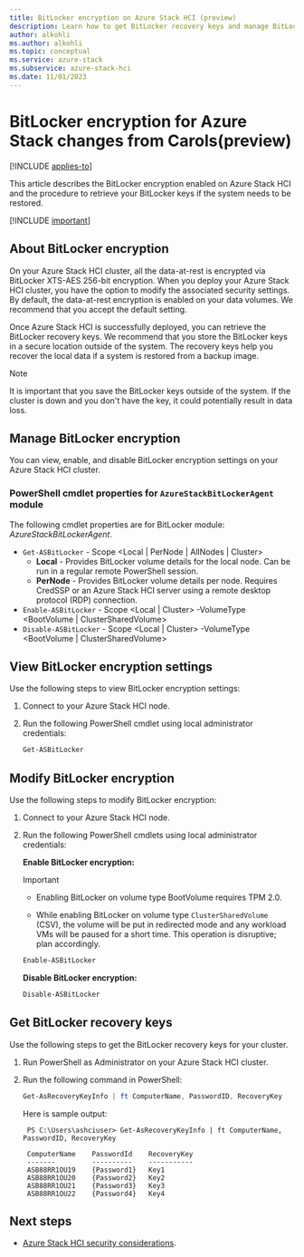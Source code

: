 ```yaml
---
title: BitLocker encryption on Azure Stack HCI (preview)
description: Learn how to get BitLocker recovery keys and manage BitLocker encryption on your Azure Stack HCI cluster (preview).
author: alkohli
ms.author: alkohli
ms.topic: conceptual
ms.service: azure-stack
ms.subservice: azure-stack-hci
ms.date: 11/01/2023
---
```


# BitLocker encryption for Azure Stack changes from Carols(preview)

[!INCLUDE [applies-to](../../includes/hci-applies-to-supplemental-package.md)]

This article describes the BitLocker encryption enabled on Azure Stack HCI and the procedure to retrieve your BitLocker keys if the system needs to be restored.

[!INCLUDE [important](../../includes/hci-preview.md)]

## About BitLocker encryption

On your Azure Stack HCI cluster, all the data-at-rest is encrypted via BitLocker XTS-AES 256-bit encryption. When you deploy your Azure Stack HCI cluster, you have the option to modify the associated security settings. By default, the data-at-rest encryption is enabled on your data volumes. We recommend that you accept the default setting.

Once Azure Stack HCI is successfully deployed, you can retrieve the BitLocker recovery keys. We recommend that you store the BitLocker keys in a secure location outside of the system. The recovery keys help you recover the local data if a system is restored from a backup image.

> [!NOTE]
> It is important that you save the BitLocker keys outside of the system. If the cluster is down and you don't have the key, it could potentially result in data loss.

## Manage BitLocker encryption

You can view, enable, and disable BitLocker encryption settings on your Azure Stack HCI cluster.

### PowerShell cmdlet properties for `AzureStackBitLockerAgent` module

The following cmdlet properties are for BitLocker module: *AzureStackBitLockerAgent*.

- `Get-ASBitLocker` - Scope <Local | PerNode | AllNodes | Cluster>
     - **Local** - Provides BitLocker volume details for the local node. Can be run in a regular remote PowerShell session.
     - **PerNode** - Provides BitLocker volume details per node. Requires CredSSP or an Azure Stack HCI server using a remote desktop protocol (RDP) connection.
 - `Enable-ASBitLocker` - Scope <Local | Cluster> -VolumeType <BootVolume | ClusterSharedVolume>
 - `Disable-ASBitLocker` - Scope <Local | Cluster> -VolumeType <BootVolume | ClusterSharedVolume>

## View BitLocker encryption settings

Use the following steps to view BitLocker encryption settings:

1. Connect to your Azure Stack HCI node.

2. Run the following PowerShell cmdlet using local administrator credentials:

    ```PowerShell
    Get-ASBitLocker
    ```

## Modify BitLocker encryption

Use the following steps to modify BitLocker encryption:

1. Connect to your Azure Stack HCI node.

2. Run the following PowerShell cmdlets using local administrator credentials:

   **Enable BitLocker encryption:**

   > [!IMPORTANT]
   > - Enabling BitLocker on volume type BootVolume requires TPM 2.0.
   >
   > - While enabling BitLocker on volume type `ClusterSharedVolume` (CSV), the volume will be put in redirected mode and any workload VMs will be paused for a short time. This operation is disruptive; plan accordingly.

    ```PowerShell
    Enable-ASBitLocker
    ```

   **Disable BitLocker encryption:**

    ```PowerShell
    Disable-ASBitLocker
    ```

## Get BitLocker recovery keys

Use the following steps to get the BitLocker recovery keys for your cluster.

1. Run PowerShell as Administrator on your Azure Stack HCI cluster.
1. Run the following command in PowerShell:

    ```powershell
    Get-AsRecoveryKeyInfo | ft ComputerName, PasswordID, RecoveryKey
    ```

   Here is sample output:

   ```output
    PS C:\Users\ashciuser> Get-AsRecoveryKeyInfo | ft ComputerName, PasswordID, RecoveryKey

    ComputerName    PasswordId    RecoveryKey
    -------         ----------    -----------
    ASB88RR1OU19    {Password1}   Key1
    ASB88RR1OU20    {Password2}   Key2
    ASB88RR1OU21    {Password3}   Key3
    ASB88RR1OU22    {Password4}   Key4
    ```

## Next steps

- [Azure Stack HCI security considerations](./security.md).
